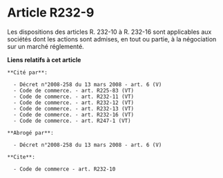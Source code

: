 # Article R232-9

Les dispositions des articles R. 232-10 à R. 232-16 sont applicables aux sociétés dont les actions sont admises, en tout ou
partie, à la négociation sur un marché réglementé.

**Liens relatifs à cet article**

	**Cité par**:

	  - Décret n°2008-258 du 13 mars 2008 - art. 6 (V)
	  - Code de commerce. - art. R225-83 (VT)
	  - Code de commerce. - art. R232-11 (VT)
	  - Code de commerce. - art. R232-12 (VT)
	  - Code de commerce. - art. R232-13 (VT)
	  - Code de commerce. - art. R232-16 (VT)
	  - Code de commerce. - art. R247-1 (VT)

	**Abrogé par**:

	  - Décret n°2008-258 du 13 mars 2008 - art. 6 (V)

	**Cite**:

	  - Code de commerce - art. R232-10
